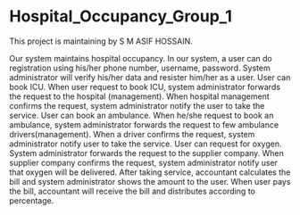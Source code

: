 # Hospital_Occupancy_Group_1

This project is maintaining by S M ASIF HOSSAIN.

Our system maintains hospital occupancy. In our system, a user can do registration using his/her phone number, username, password. System administrator will verify his/her data and resister him/her as a user. User can book ICU. When user request to book ICU, system administrator forwards the request to the hospital (management). When hospital management confirms the request, system administrator notify the user to take the service. User can book an ambulance. When he/she request to book an ambulance, system administrator forwards the request to few ambulance drivers(management). When a driver confirms the request, system administrator notify user to take the service. User can request for oxygen. System administrator forwards the request to the supplier company. When supplier company confirms the request, system administrator notify user that oxygen will be delivered. After taking service, accountant calculates the bill and system administrator shows the amount to the user. When user pays the bill, accountant will receive the bill and distributes according to percentage.

